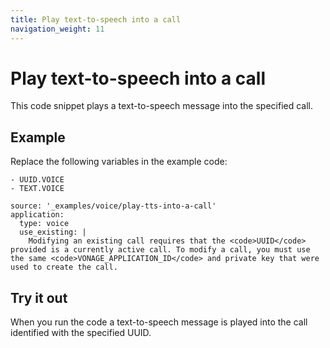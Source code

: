 ```yaml
---
title: Play text-to-speech into a call
navigation_weight: 11
---
```


# Play text-to-speech into a call

This code snippet plays a text-to-speech message into the specified call.

## Example

Replace the following variables in the example code:

```snippet_variables
- UUID.VOICE
- TEXT.VOICE
```

```code_snippets
source: '_examples/voice/play-tts-into-a-call'
application:
  type: voice
  use_existing: |
    Modifying an existing call requires that the <code>UUID</code> provided is a currently active call. To modify a call, you must use the same <code>VONAGE_APPLICATION_ID</code> and private key that were used to create the call.
```

## Try it out

When you run the code a text-to-speech message is played
into the call identified with the specified UUID.
